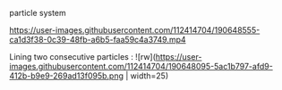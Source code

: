 particle system



https://user-images.githubusercontent.com/112414704/190648555-ca1d3f38-0c39-48fb-a6b5-faa59c4a3749.mp4



Lining two consecutive particles :
![rw](https://user-images.githubusercontent.com/112414704/190648095-5ac1b797-afd9-412b-b9e9-269ad13f095b.png | width=25)
